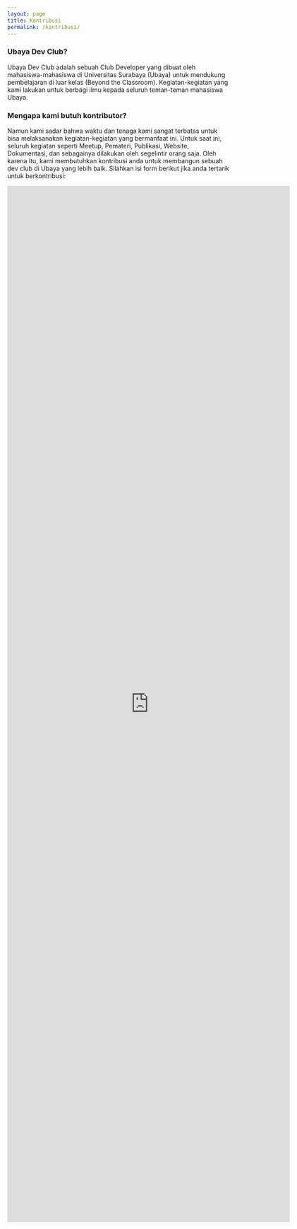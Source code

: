 ```yaml
---
layout: page
title: Kontribusi
permalink: /kontribusi/
---
```


### Ubaya Dev Club? 
Ubaya Dev Club adalah sebuah Club Developer yang dibuat oleh mahasiswa-mahasiswa di Universitas Surabaya (Ubaya) untuk mendukung pembelajaran di luar kelas (Beyond the Classroom). 
Kegiatan-kegiatan yang kami lakukan untuk berbagi ilmu kepada seluruh teman-teman mahasiswa Ubaya.

### Mengapa kami butuh kontributor?
Namun kami sadar bahwa waktu dan tenaga kami sangat terbatas untuk bisa melaksanakan kegiatan-kegiatan yang bermanfaat ini.
Untuk saat ini, seluruh kegiatan seperti Meetup, Pemateri, Publikasi, Website, Dokumentasi, dan sebagainya dilakukan oleh segelintir orang saja.
Oleh karena itu, kami membutuhkan kontribusi anda untuk membangun sebuah dev club di Ubaya yang lebih baik.
Silahkan isi form berikut jika anda tertarik untuk berkontribusi:

<iframe src="https://docs.google.com/forms/d/e/1FAIpQLSe3zJuS08CznVW2Bs-lFtDH_XOErU-wq5U373HDW76trvGZFg/viewform?embedded=true" width="640" height="2346" frameborder="0" marginheight="0" marginwidth="0">Memuat...</iframe>
